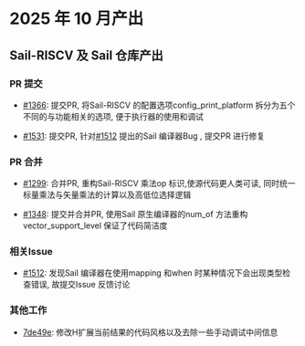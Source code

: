 # 2025 年 10 月产出

## Sail-RISCV 及 Sail 仓库产出

### PR 提交

- [#1366](https://github.com/riscv/sail-riscv/pull/1366): 提交PR, 将Sail-RISCV 的配置选项config_print_platform 拆分为五个不同的与功能相关的选项, 便于执行器的使用和调试

- [#1531](https://github.com/rems-project/sail/pull/1531): 提交PR, 针对[#1512](https://github.com/rems-project/sail/issues/1512) 提出的Sail 编译器Bug , 提交PR 进行修复

### PR 合并

- [#1299](https://github.com/riscv/sail-riscv/pull/1299): 合并PR, 重构Sail-RISCV 乘法op 标识,使源代码更人类可读, 同时统一标量乘法与矢量乘法的计算以及高低位选择逻辑

- [#1348](https://github.com/riscv/sail-riscv/pull/1348): 提交并合并PR, 使用Sail 原生编译器的num_of 方法重构vector_support_level 保证了代码简洁度

### 相关Issue

- [#1512](https://github.com/rems-project/sail/issues/1512): 发现Sail 编译器在使用mapping 和when 时某种情况下会出现类型检查错误, 故提交Issue 反馈讨论

### 其他工作

- [7de49e](https://github.com/trdthg/sail-riscv/commit/7de49e84c60124ef03bedc7ac8bd7080672ad1f5): 修改H扩展当前结果的代码风格以及去除一些手动调试中间信息
